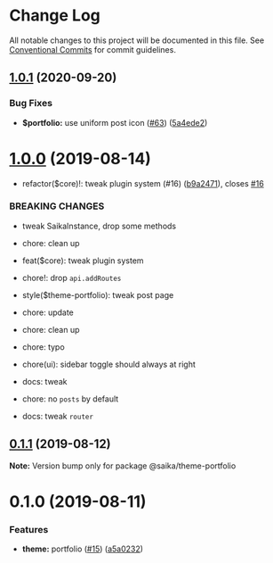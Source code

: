 # Change Log

All notable changes to this project will be documented in this file.
See [Conventional Commits](https://conventionalcommits.org) for commit guidelines.

## [1.0.1](https://github.com/evillt/saika/compare/@saika/theme-portfolio@1.0.0...@saika/theme-portfolio@1.0.1) (2020-09-20)

### Bug Fixes

- **\$portfolio:** use uniform post icon ([#63](https://github.com/evillt/saika/issues/63)) ([5a4ede2](https://github.com/evillt/saika/commit/5a4ede2))

# [1.0.0](https://github.com/evillt/saika/compare/@saika/theme-portfolio@0.1.1...@saika/theme-portfolio@1.0.0) (2019-08-14)

- refactor(\$core)!: tweak plugin system (#16) ([b9a2471](https://github.com/evillt/saika/commit/b9a2471)), closes [#16](https://github.com/evillt/saika/issues/16)

### BREAKING CHANGES

- tweak SaikaInstance, drop some methods

- chore: clean up

- feat(\$core): tweak plugin system

- chore!: drop `api.addRoutes`

- style(\$theme-portfolio): tweak post page

- chore: update

- chore: clean up

- chore: typo

- chore(ui): sidebar toggle should always at right

- docs: tweak

- chore: no `posts` by default

- docs: tweak `router`

## [0.1.1](https://github.com/evillt/saika/compare/@saika/theme-portfolio@0.1.0...@saika/theme-portfolio@0.1.1) (2019-08-12)

**Note:** Version bump only for package @saika/theme-portfolio

# 0.1.0 (2019-08-11)

### Features

- **theme:** portfolio ([#15](https://github.com/evillt/saika/issues/15)) ([a5a0232](https://github.com/evillt/saika/commit/a5a0232))
